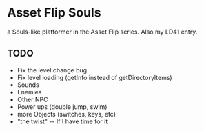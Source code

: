 # Asset Flip Souls

a Souls-like platformer in the Asset Flip series. Also my LD41 entry.

## TODO

 * Fix the level change bug
 * Fix level loading (getInfo instead of getDirectoryItems)
 * Sounds
 * Enemies
 * Other NPC
 * Power ups (double jump, swim)
 * more Objects (switches, keys, etc)
 * "the twist" -- If I have time for it